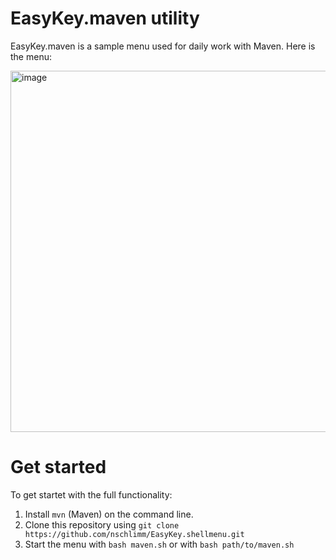 # EasyKey.maven utility

EasyKey.maven is a sample menu used for daily work with Maven. Here is the menu:

<img width="578" alt="image" src="https://github.com/nschlimm/EasyKey.shellmenu/assets/876604/a7880826-2bcd-497c-b5f2-8878c49af216">

# Get started

To get startet with the full functionality:

1. Install `mvn` (Maven) on the command line.
2. Clone this repository using `git clone https://github.com/nschlimm/EasyKey.shellmenu.git`
3. Start the menu with `bash maven.sh` or with `bash path/to/maven.sh`
